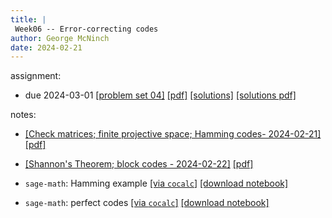 ```yaml
---
title: |
 Week06 -- Error-correcting codes
author: George McNinch  
date: 2024-02-21
---
```


assignment:

- due 2024-03-01 [[problem set 04]](/course-assignments/PS04--ECC.html) 
  [[pdf]](/course-assignments/PS04--ECC.pdf) 
  [[solutions]](/course-assignments/PS04--ECC--solutions.html)
  [[solutions pdf]](/course-assignments/PS04--ECC--solutions.pdf)

notes:

- [[Check matrices; finite projective space; Hamming codes- 2024-02-21]](/course-contents/2024-02-21--notes-ECC--hamming+finite.html) 
  [[pdf]](/course-contents/2024-02-21--notes-ECC--hamming+finite.pdf) 
- [[Shannon's Theorem; block codes - 2024-02-22]](/course-contents/2024-02-22--notes-ECC--shannon+block.html)
  [[pdf]](/course-contents/2024-02-22--notes-ECC--shannon+block.pdf)

- `sage-math`: Hamming example
  [[via `cocalc`]](https://cocalc.com/github/gmcninch-tufts/2024-Sp-Math190/blob/main/course-contents/notebooks/2024-02-21--ECC-02--Hamming-example.ipynb)
  [[download notebook]](/course-contents/notebooks/2024-02-21--ECC-02--Hamming-example.ipynb) 

- `sage-math`: perfect codes
  [[via `cocalc`]](https://cocalc.com/github/gmcninch-tufts/2024-Sp-Math190/blob/main/course-contents/notebooks/2024-02-22--perfect.ipynb)
  [[download notebook]](/course-contents/notebooks/2024-02-22--perfect.ipynb) 


